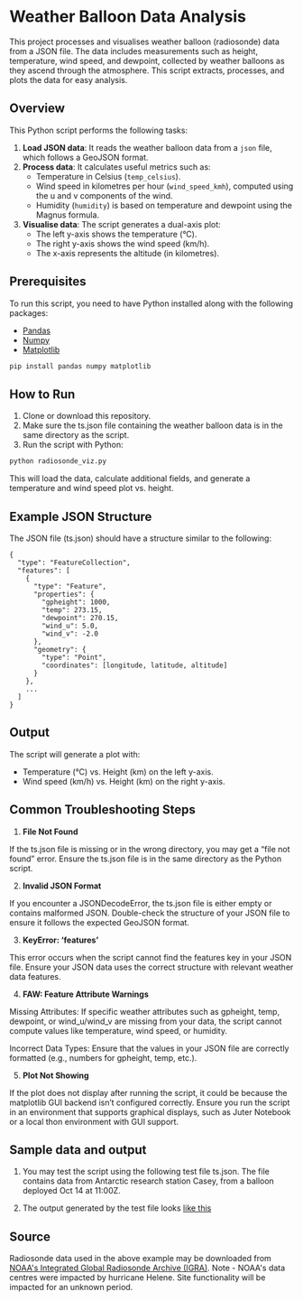 # Weather Balloon Data Analysis

This project processes and visualises weather balloon (radiosonde) data from a JSON file. The data includes measurements such as height, temperature, wind speed, and dewpoint, collected by weather balloons as they ascend through the atmosphere. This script extracts, processes, and plots the data for easy analysis.

## Overview

This Python script performs the following tasks:

1. **Load JSON data**: It reads the weather balloon data from a `json` file, which follows a GeoJSON format.
3. **Process data**: It calculates useful metrics such as:
   - Temperature in Celsius (`temp_celsius`).
   - Wind speed in kilometres per hour (`wind_speed_kmh`), computed using the u and v components of the wind.
   - Humidity (`humidity`) is based on temperature and dewpoint using the Magnus formula.
4. **Visualise data**: The script generates a dual-axis plot:
   - The left y-axis shows the temperature (°C).
   - The right y-axis shows the wind speed (km/h).
   - The x-axis represents the altitude (in kilometres).

## Prerequisites

To run this script, you need to have Python installed along with the following packages:
* [Pandas](https://pypi.org/project/pandas/)
* [Numpy](https://numpy.org/)
* [Matplotlib](https://matplotlib.org)

```bash
pip install pandas numpy matplotlib
```

## How to Run
1.	Clone or download this repository.
2.	Make sure the ts.json file containing the weather balloon data is in the same directory as the script.
3.	Run the script with Python:
 
```bash
python radiosonde_viz.py
```

This will load the data, calculate additional fields, and generate a temperature and wind speed plot vs. height.

## Example JSON Structure

The JSON file (ts.json) should have a structure similar to the following:
```
{
  "type": "FeatureCollection",
  "features": [
    {
      "type": "Feature",
      "properties": {
        "gpheight": 1000,
        "temp": 273.15,
        "dewpoint": 270.15,
        "wind_u": 5.0,
        "wind_v": -2.0
      },
      "geometry": {
        "type": "Point",
        "coordinates": [longitude, latitude, altitude]
      }
    },
    ...
  ]
}
```
## Output

The script will generate a plot with:

- Temperature (°C) vs. Height (km) on the left y-axis.
- Wind speed (km/h) vs. Height (km) on the right y-axis.

## Common Troubleshooting Steps

1. **File Not Found**

If the ts.json file is missing or in the wrong directory, you may get a “file not found” error. Ensure the ts.json file is in the same directory as the Python script.

2. **Invalid JSON Format**

If you encounter a JSONDecodeError, the ts.json file is either empty or contains malformed JSON. Double-check the structure of your JSON file to ensure it follows the expected GeoJSON format.

3. **KeyError: ‘features’**

This error occurs when the script cannot find the features key in your JSON file. Ensure your JSON data uses the correct structure with relevant weather data features.

4. **FAW: Feature Attribute Warnings**

Missing Attributes: If specific weather attributes such as gpheight, temp, dewpoint, or wind_u/wind_v are missing from your data, the script cannot compute values like temperature, wind speed, or humidity.

Incorrect Data Types: Ensure that the values in your JSON file are correctly formatted (e.g., numbers for gpheight, temp, etc.).

5. **Plot Not Showing**

If the plot does not display after running the script, it could be because the matplotlib GUI backend isn’t configured correctly. Ensure you run the script in an environment that supports graphical displays, such as Juter Notebook or a local thon environment with GUI support.

## Sample data and output

1. You may test the script using the following test file ts.json. The file contains data from Antarctic research station Casey, from a balloon deployed Oct 14 at 11:00Z.

2. The output generated by the test file looks [like this](https://imgur.com/a/0h9ca3e)

## Source

Radiosonde data used in the above example may be downloaded from [NOAA's Integrated Global Radiosonde Archive (IGRA)](https://www.ncei.noaa.gov/products/weather-balloon/integrated-global-radiosonde-archive). Note - NOAA's data centres were impacted by hurricane Helene. Site functionality will be impacted for an unknown period. 
